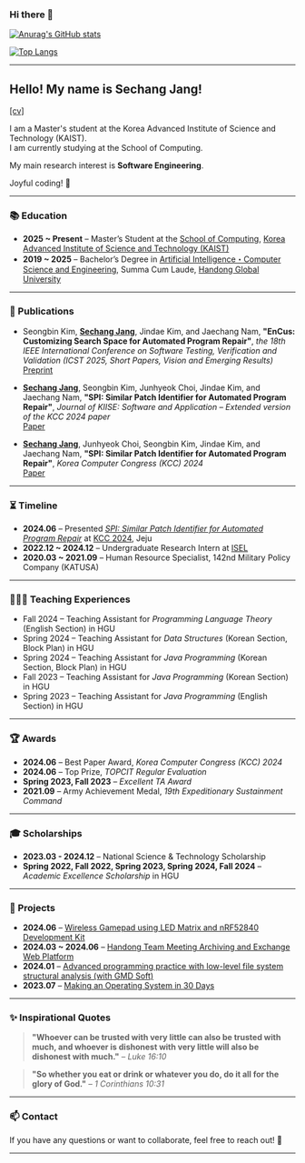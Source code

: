 ### Hi there 👋  

<!--  
**newwin01/newwin01** is a ✨ _special_ ✨ repository because its `README.md` (this file) appears on your GitHub profile.  

Here are some ideas to get you started:  

- 🔭 I’m currently working on ...  
- 🌱 I’m currently learning ...  
- 👯 I’m looking to collaborate on ...  
- 🤔 I’m looking for help with ...  
- 💬 Ask me about ...  
- 📫 How to reach me: ...  
- 😄 Pronouns: ...  
- ⚡ Fun fact: ...  
-->

[![Anurag's GitHub stats](https://github-readme-stats.vercel.app/api?username=newwin01&count_private=true)](https://github.com/anuraghazra/github-readme-stats)  

[![Top Langs](https://github-readme-stats.vercel.app/api/top-langs/?username=newwin01&count_private=true&exclude_repo=github-readme-stats,newwin01.github.io,MacBookReport,2023_2_Machine_Learning,OS_3-1)](https://github.com/anuraghazra/github-readme-stats)  

---

## Hello! My name is Sechang Jang!  
[[cv]](https://newwin01.github.io/assets/CV_JSC.pdf)

I am a Master's student at the Korea Advanced Institute of Science and Technology (KAIST).  
I am currently studying at the School of Computing.  

My main research interest is **Software Engineering**.  

Joyful coding! 🚀  

---

### 📚 Education  
- **2025 ~ Present** – Master’s Student at the [School of Computing](https://cs.kaist.ac.kr/), [Korea Advanced Institute of Science and Technology (KAIST)](https://www.kaist.ac.kr/)  
- **2019 ~ 2025** – Bachelor’s Degree in [Artificial Intelligence・Computer Science and Engineering](https://csee.handong.edu/), Summa Cum Laude, [Handong Global University](https://www.handong.edu/)  

---

### 📄 Publications  
- Seongbin Kim, <u>**Sechang Jang**</u>, Jindae Kim, and Jaechang Nam, **"EnCus: Customizing Search Space for Automated Program Repair"**, *the 18th IEEE International Conference on Software Testing, Verification and Validation (ICST 2025, Short Papers, Vision and Emerging Results)*  
  [Preprint](assets/ICST_2025_EnCus.pdf)  

- <u>**Sechang Jang**</u>, Seongbin Kim, Junhyeok Choi, Jindae Kim, and Jaechang Nam, **"SPI: Similar Patch Identifier for Automated Program Repair"**, 
  *Journal of KIISE: Software and Application* – *Extended version of the KCC 2024 paper*  
  [Paper](https://www.dbpia.co.kr/journal/articleDetail?nodeId=NODE12086914)  

- <u>**Sechang Jang**</u>, Junhyeok Choi, Seongbin Kim, Jindae Kim, and Jaechang Nam, **"SPI: Similar Patch Identifier for Automated Program Repair"**, *Korea Computer Congress (KCC) 2024*  
  [Paper](https://www.dbpia.co.kr/journal/articleDetail?nodeId=NODE11861843)  

---

### ⏳ Timeline  

- **2024.06** – Presented *[SPI: Similar Patch Identifier for Automated Program Repair](assets/KCC_2024_SPI_Presentation.pdf)* at [KCC 2024](https://kcc2024.kiise.or.kr/Proceedings/Home.asp), Jeju  
- **2022.12 ~ 2024.12** – Undergraduate Research Intern at [ISEL](https://isel.handong.edu/)  
- **2020.03 ~ 2021.09** – Human Resource Specialist, 142nd Military Policy Company (KATUSA)

---

### 👩🏻‍🏫 Teaching Experiences

- Fall 2024 – Teaching Assistant for *Programming Language Theory* (English Section) in HGU
- Spring 2024 – Teaching Assistant for *Data Structures* (Korean Section, Block Plan) in HGU
- Spring 2024 – Teaching Assistant for *Java Programming* (Korean Section, Block Plan) in HGU
- Fall 2023 – Teaching Assistant for *Java Programming* (Korean Section) in HGU
- Spring 2023 – Teaching Assistant for *Java Programming* (English Section) in HGU
---

### 🏆 Awards 
- **2024.06** – Best Paper Award, *Korea Computer Congress (KCC) 2024*  
- **2024.06** – Top Prize, *TOPCIT Regular Evaluation*  
- **Spring 2023, Fall 2023** – *Excellent TA Award*  
- **2021.09** – Army Achievement Medal, *19th Expeditionary Sustainment Command*  

---

### 🎓 Scholarships

- **2023.03 - 2024.12** – National Science & Technology Scholarship  
- **Spring 2022, Fall 2022, Spring 2023, Spring 2024, Fall 2024** – *Academic Excellence Scholarship* in HGU

---

### 🔬 Projects  
- **2024.06** – [Wireless Gamepad using LED Matrix and nRF52840 Development Kit](https://github.com/newwin01/Micro_Team)  
- **2024.03 ~ 2024.06** – [Handong Team Meeting Archiving and Exchange Web Platform](https://github.com/2024-SE-Project)  
- **2024.01** – [Advanced programming practice with low-level file system structural analysis (with GMD Soft)](https://github.com/newwin01/FAT32_Analysis)  
- **2023.07** – [Making an Operating System in 30 Days](https://github.com/newwin01/OS_30days)  

---

### ✨ Inspirational Quotes  
> **"Whoever can be trusted with very little can also be trusted with much, and whoever is dishonest with very little will also be dishonest with much."** – *Luke 16:10*  

> **"So whether you eat or drink or whatever you do, do it all for the glory of God."** – *1 Corinthians 10:31*  

---

### 📫 Contact  
If you have any questions or want to collaborate, feel free to reach out! 🚀  

---

